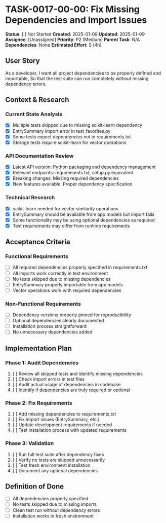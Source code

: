 # TASK-0017-00-00: Fix Missing Dependencies and Import Issues

**Status**: [ ] Not Started
**Created**: 2025-01-09
**Updated**: 2025-01-09
**Assignee**: [Unassigned]
**Priority**: P2 (Medium)
**Parent Task**: N/A
**Dependencies**: None
**Estimated Effort**: S (4h)

## User Story
As a developer,
I want all project dependencies to be properly defined and importable,
So that the test suite can run completely without missing dependency errors.

## Context & Research

### Current State Analysis
- [x] Multiple tests skipped due to missing scikit-learn dependency
- [x] EntrySummary import error in test_favorites.py
- [x] Some tests expect dependencies not in requirements.txt
- [x] Storage tests require scikit-learn for vector operations

### API Documentation Review
- [x] Latest API version: Python packaging and dependency management
- [x] Relevant endpoints: requirements.txt, setup.py equivalent
- [x] Breaking changes: Missing required dependencies
- [x] New features available: Proper dependency specification

### Technical Research
- [x] scikit-learn needed for vector similarity operations
- [x] EntrySummary should be available from app.models but import fails
- [x] Some functionality may be using optional dependencies as required
- [x] Test requirements may differ from runtime requirements

## Acceptance Criteria

### Functional Requirements
- [ ] All required dependencies properly specified in requirements.txt
- [ ] All imports work correctly in test environment
- [ ] No tests skipped due to missing dependencies
- [ ] EntrySummary properly importable from app.models
- [ ] Vector operations work with required dependencies

### Non-Functional Requirements
- [ ] Dependency versions properly pinned for reproducibility
- [ ] Optional dependencies clearly documented
- [ ] Installation process straightforward
- [ ] No unnecessary dependencies added

## Implementation Plan

### Phase 1: Audit Dependencies
1. [ ] Review all skipped tests and identify missing dependencies
2. [ ] Check import errors in test files
3. [ ] Audit actual usage of dependencies in codebase
4. [ ] Identify if dependencies are truly required or optional

### Phase 2: Fix Requirements
1. [ ] Add missing dependencies to requirements.txt
2. [ ] Fix import issues (EntrySummary, etc.)
3. [ ] Update development requirements if needed
4. [ ] Test installation process with updated requirements

### Phase 3: Validation
1. [ ] Run full test suite after dependency fixes
2. [ ] Verify no tests are skipped unnecessarily
3. [ ] Test fresh environment installation
4. [ ] Document any optional dependencies

## Definition of Done
- [ ] All dependencies properly specified
- [ ] No tests skipped due to missing imports
- [ ] Clean test run without dependency errors
- [ ] Installation works in fresh environment
